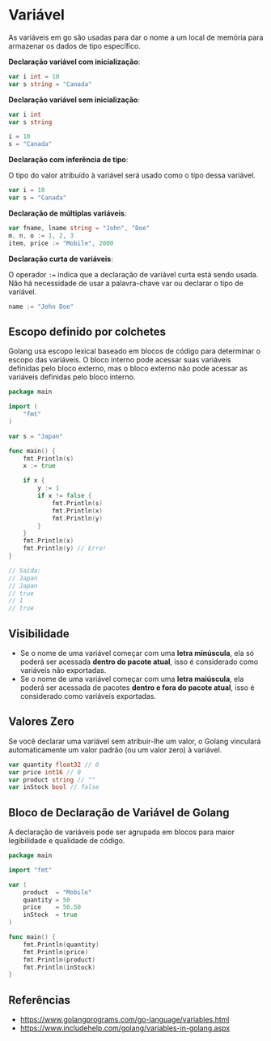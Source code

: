 # Variável

As variáveis em go são usadas para dar o nome a um local de memória para armazenar os dados de tipo específico.

__Declaração variável com inicialização__:

```go
var i int = 10
var s string = "Canada"
```

__Declaração variável sem inicialização__:

```go
var i int
var s string

i = 10
s = "Canada"
```

__Declaração com inferência de tipo__:

O tipo do valor atribuído à variável será usado como o tipo dessa variável.

```go
var i = 10
var s = "Canada"
```

__Declaração de múltiplas variáveis__:

```go
var fname, lname string = "John", "Doe"
m, n, o := 1, 2, 3
item, price := "Mobile", 2000
```

__Declaração curta de variáveis__:

O operador `:=` indica que a declaração de variável curta está sendo usada. Não há necessidade de usar a palavra-chave var ou declarar o tipo de variável.

```go
name := "John Doe"
```

## Escopo definido por colchetes

Golang usa escopo lexical baseado em blocos de código para determinar o escopo das variáveis. O bloco interno pode acessar suas variáveis definidas pelo bloco externo, mas o bloco externo não pode acessar as variáveis definidas pelo bloco interno.

```go
package main

import (
    "fmt"
)

var s = "Japan"

func main() {
    fmt.Println(s)
    x := true

    if x {
        y := 1
        if x != false {
            fmt.Println(s)
            fmt.Println(x)
            fmt.Println(y)
        }
    }
    fmt.Println(x)
    fmt.Println(y) // Erro!
}

// Saída:
// Japan
// Japan
// true
// 1
// true
```

## Visibilidade

- Se o nome de uma variável começar com uma **letra minúscula**, ela só poderá ser acessada **dentro do pacote atual**, isso é considerado como variáveis não exportadas.
- Se o nome de uma variável começar com uma **letra maiúscula**, ela poderá ser acessada de pacotes **dentro e fora do pacote atual**, isso é considerado como variáveis exportadas.

## Valores Zero

Se você declarar uma variável sem atribuir-lhe um valor, o Golang vinculará automaticamente um valor padrão (ou um valor zero) à variável.

```go
var quantity float32 // 0
var price int16 // 0
var product string // ""
var inStock bool // false
```

## Bloco de Declaração de Variável de Golang

A declaração de variáveis pode ser agrupada em blocos para maior legibilidade e qualidade de código.

```go
package main

import "fmt"

var (
    product  = "Mobile"
    quantity = 50
    price    = 50.50
    inStock  = true
)

func main() {
    fmt.Println(quantity)
    fmt.Println(price)
    fmt.Println(product)
    fmt.Println(inStock)
}
```

## Referências

- <https://www.golangprograms.com/go-language/variables.html>
- <https://www.includehelp.com/golang/variables-in-golang.aspx>